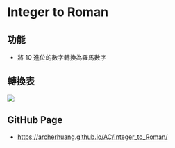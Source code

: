 # Integer to Roman

## 功能
* 將 10 進位的數字轉換為羅馬數字

## 轉換表

![](https://oranwind.s3.amazonaws.com/2019/May/_____2019_05_14___3_29_33-1557818994112.png)


## GitHub Page
* https://archerhuang.github.io/AC/Integer_to_Roman/